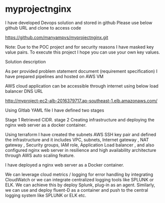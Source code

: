 # myprojectnginx

I have developed Devops solution and stored in github 
Please use below github URL and clone to access code

 https://github.com/manyampvs/myprojectnginx.git

Note: Due to the POC project and for security reasons I have masked key value pairs. To execute this project I hope you can use your own key values. 

Solution description

As per provided problem statement document (requirement specification) I have prepared pipelines and hosted on AWS VM

AWS cloud application can be accessible through internet using below load balancer DNS URL

http://myproject-ec2-alb-2016379717.ap-southeast-1.elb.amazonaws.com/

Using GItlab YAML file I  have defined two stages

Stage 1 Retrieved CIDR. 
stage 2 Creating infrastructure and deploying the nginx web server as a docker container.

Using terraform I have created the subnets AWS SSH key pair and defined the infrastructure and it includes VPC, subnets, Internet gateway , NAT gateway , Security groups, IAM role, Application Load balancer , and also configured nginx web server in resilience and high availability architecture through AWS auto scaling feature. 

I have deployed a nginx web server as a Docker container. 

We can leverage cloud metrics / logging for error handling by integrating CloudWatch or we can integrate centralized logging tools like SPLUNK or ELK. We can achieve this by deploy Splunk, plug-in as an agent. Similarly, we can use and deploy fluent-D as a container and push to the central logging system like SPLUNK or ELK etc. 
